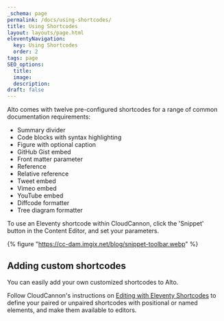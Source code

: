 ```yaml
---
_schema: page
permalink: /docs/using-shortcodes/
title: Using Shortcodes
layout: layouts/page.html
eleventyNavigation:
  key: Using Shortcodes
  order: 2
tags: page
SEO_options:
  title:
  image:
  description:
draft: false
---
```

Alto comes with twelve pre-configured shortcodes for a range of common documentation requirements:&nbsp;

* Summary divider
* Code blocks with syntax highlighting
* Figure with optional caption
* GitHub Gist embed
* Front matter parameter
* Reference
* Relative reference
* Tweet embed
* Vimeo embed
* YouTube embed
* Diffcode formatter
* Tree diagram formatter

To use an Eleventy shortcode within CloudCannon, click the 'Snippet' button in the Content Editor, and set your parameters.

{% figure "https://cc-dam.imgix.net/blog/snippet-toolbar.webp" %}

## Adding custom shortcodes

You can easily add your own customized shortcodes to Alto.

Follow CloudCannon's instructions on <a target="_blank" rel="noopener" href="https://cloudcannon.com/documentation/articles/editing-with-eleventy-shortcodes/">Editing with Eleventy Shortcodes</a> to define your paired or unpaired shortcodes with positional or named elements, and make them available to editors.&nbsp;